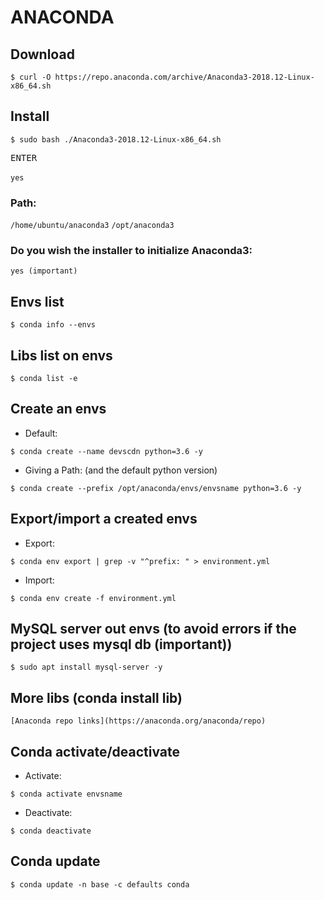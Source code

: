 <div>

<h1>ANACONDA</h1>

<h2>Download</h2>

`$ curl -O https://repo.anaconda.com/archive/Anaconda3-2018.12-Linux-x86_64.sh`

<h2>Install</h2>

`$ sudo bash ./Anaconda3-2018.12-Linux-x86_64.sh`

<kbd>ENTER</kbd><br><br>
`yes`

<h3>Path:</h3>

`/home/ubuntu/anaconda3`
`/opt/anaconda3`

<h3>Do you wish the installer to initialize Anaconda3:</h3>

`yes (important)`

<h2>Envs list</h2>

`$ conda info --envs`

<h2>Libs list on envs</h2>

`$ conda list -e`

<h2>Create an envs</h2>

* Default:
```
$ conda create --name devscdn python=3.6 -y
```
* Giving a Path: (and the default python version)
```
$ conda create --prefix /opt/anaconda/envs/envsname python=3.6 -y
```
## Export/import a created envs
* Export:
```
$ conda env export | grep -v "^prefix: " > environment.yml
```
* Import:
```
$ conda env create -f environment.yml
```
## MySQL server out envs (to avoid errors if the project uses mysql db (important))
```
$ sudo apt install mysql-server -y
```
## More libs (conda install lib)
```
[Anaconda repo links](https://anaconda.org/anaconda/repo)
```
## Conda activate/deactivate
* Activate:
```
$ conda activate envsname
```
* Deactivate:
```
$ conda deactivate
```
## Conda update
```
$ conda update -n base -c defaults conda
```

</div>